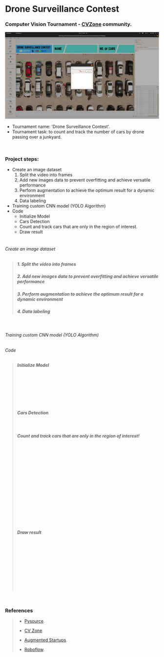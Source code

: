 # Drone Surveillance Contest

### Computer Vision Tournament - [CVZone](https://www.computervision.zone/) community.

![title](/github_images/labelimg.png)

* Tournament name:  'Drone Surveillance Contest'.
* Tournament task:   to count and track the number of cars by drone passing over a junkyard.

<p>
<br />
</p>

### Project steps:

* Create an image dataset
  1. Split the video into frames
  2. Add new images data to prevent overfitting and achieve versatile performance
  3. Perform augmentation to achieve the optimum result for a dynamic environment
  4. Data labeling 
* Training custom CNN model (YOLO Algorithm)
* Code                
   - Initialize Model
   - Cars Detection
   - Count and track cars that are only in the region of interest.
   - Draw result
  
  
#
###### Create an image dataset
>
> 
> ##### 1. Split the video into frames
>
> ##### 2. Add new images data to prevent overfitting and achieve versatile performance
>
> ##### 3. Perform augmentation to achieve the optimum result for a dynamic environment
>
> ##### 4. Data labeling 
> 

<p>
<br />
</p>

###### Training custom CNN model (YOLO Algorithm)
>
>
>
>

###### Code
> 
> ##### Initialize Model
>  ```
>     
>
>      
>     
>     
>     
>  ```
>  
> ##### Cars Detection
>  ```
>          
>  ```
>
>  ##### Count and track cars that are only in the region of interest!
>  ```
>   
>
>   
>
>   
>   
>   
>   
>
>   
>
>   
>   
>   
>   
>   
>  ```
>
>  ##### Draw result
>  ```
>      
>
>      
>  
>    
>
>      
>      
>      
>      
> ```
> 

<p>
<br />
</p>

### References
>
> - [Pysource](https://pysource.com/).
>
> - [CV Zone](https://www.computervision.zone/).
>
> - [Augmented Startups](https://www.augmentedstartups.com/).
>
> - [Roboflow](https://roboflow.com/).
>
